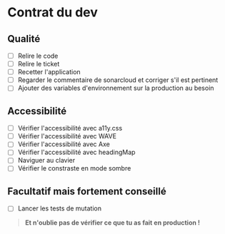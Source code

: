 # Contrat du dev

## Qualité

- [ ] Relire le code
- [ ] Relire le ticket
- [ ] Recetter l'application
- [ ] Regarder le commentaire de sonarcloud et corriger s'il est pertinent
- [ ] Ajouter des variables d'environnement sur la production au besoin

## Accessibilité

- [ ] Vérifier l'accessibilité avec a11y.css
- [ ] Vérifier l'accessibilité avec WAVE
- [ ] Vérifier l'accessibilité avec Axe
- [ ] Vérifier l'accessibilité avec headingMap
- [ ] Naviguer au clavier
- [ ] Vérifier le constraste en mode sombre

## Facultatif mais fortement conseillé

- [ ] Lancer les tests de mutation

> **Et n'oublie pas de vérifier ce que tu as fait en production !**
